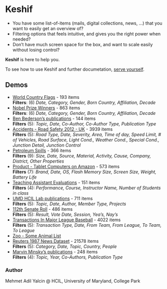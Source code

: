 Keshif
======

-   You have some list-of-items (mails, digital collections, news, …)
    that you want to easily get an overview of?
-   Filtering options that feels intuitive, and gives you the right
    power when needed?
-   Don’t have much screen space for the box, and want to scale easily
    without losing control?

**Keshif** is here to help you.

To see how to use Keshif and further documetation, [serve 
  yourself](https://github.com/adilyalcin/Keshif/wiki/Documentation).

Demos
-----

-   [World Country
    Flags](http://adilyalcin.github.io/Keshif/demo/flags.html) - 193
    items \
     **Filters**: (6) *Date, Category, Gender, Born Country,
    Affiliation, Decade*
-   [Nobel Prize
    Winners](http://adilyalcin.github.io/Keshif/demo/nobel.html) - 863
    items \
     **Filters**: (6) *Date, Category, Gender, Born Country,
    Affiliation, Decade*
-   [Ben Bederson’s
    publications](http://adilyalcin.github.io/Keshif/demo/pub.html) -
    144 items \
     **Filters** (5): *Topic, Date, Co-Author, Co-Author Type,
    Publication Type*
-   [Accidents - Road Safety 2012 -
    UK](http://adilyalcin.github.io/Keshif/demo/accidents.html) - 3939
    items\
     **Filters** (5): *Road Type, Date, Severity, Area, Time of day,
    Speed Limit, \# of Vehicles, Road Surface, Light Cond., Weather
    Cond., Special Cond., Junction Detail, Junction Control*
-   [Petroleum
    Spills](http://adilyalcin.github.io/Keshif/demo/oilspills.html) -
    366 items\
     **Filters** (9): *Size, Date, Source, Material, Activity, Cause,
    Company, District, Other Properties*
-   [Product - Tablet Computers on
    Amazon](http://adilyalcin.github.io/Keshif/demo/tablet.html) - 573
    items\
     **Filters** (7): *Brand, Date, OS, Flash Memory Size, Screen Size,
    Weight, Battery Life*
-   [Teaching Assistant
    Evaluations](http://adilyalcin.github.io/Keshif/demo/ta-eval.html) -
    151 items\
     **Filters** (4): *Performance, Course, Instructor Name, Number of
    Students in class*
-   [UMD HCIL Lab
    publications](http://adilyalcin.github.io/Keshif/demo/hcil.html) -
    711 items\
     **Filters** (5): *Topic, Date, Author, Member Type, Projects*
-   [112th Senate
    Roll](http://adilyalcin.github.io/Keshif/demo/senate112.html) - 486
    items\
     **Filters** (5): *Result, Vote Date, Session, Yea’s, Nay’s*
-   [Transactions In Major League
    Baseball](http://adilyalcin.github.io/Keshif/demo/baseball.html) -
    4022 items\
     **Filters** (5): *Transaction Type, Date, From Team, From League,
    To Team, To League*
-   [Zoo - Some Animal
    List](http://adilyalcin.github.io/Keshif/demo/zoo.html)
-   [Reuters 1987 News
    Dataset](http://adilyalcin.github.io/Keshif/demo/reuters.html) -
    21578 items\
     **Filters** (5): *Category, Date, Topic, Country, People*
-   [Marvin Minsky’s
    publications](http://adilyalcin.github.io/Keshif/demo/minsky.html) -
    248 items\
     **Filters** (4): *Topic, Year, Co-Authors, Publication Type*

### Author

Mehmet Adil Yalcin @ HCIL, University of Maryland, College Park
